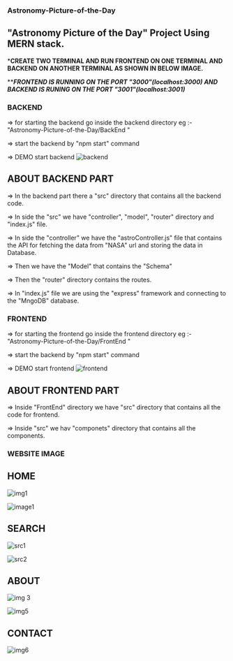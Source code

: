 ### Astronomy-Picture-of-the-Day

## "Astronomy Picture of the Day" Project Using MERN stack.

*******CREATE TWO TERMINAL AND RUN FRONTEND ON ONE TERMINAL AND BACKEND ON ANOTHER TERMINAL AS SHOWN IN BELOW IMAGE.******

*******FRONTEND IS RUNNING ON THE PORT "3000"(localhost:3000) AND BACKEND IS RUNING ON THE PORT "3001"(localhost:3001)*****

### BACKEND

=> for starting the backend go inside the backend directory 
eg :- "Astronomy-Picture-of-the-Day/BackEnd " 

=> start the backend by "npm start" command

=> DEMO start backend
![backend](https://user-images.githubusercontent.com/114048704/216420268-4899c313-7d02-4ec1-a171-6b714166083e.png)

## ABOUT BACKEND PART
=> In the backend part there a "src" directory that contains all the backend code.

=> In side the "src" we have "controller", "model", "router" directory and "index.js" file.

=> In side the "controller" we have the "astroController.js" file that contains the API for fetching the data from "NASA" url and storing the data in Database.

=> Then we have the "Model" that contains the "Schema"

=> Then the "router" directory contains the routes.

=> In "index.js" file we are using the "express" framework and connecting to the "MngoDB" database.


### FRONTEND

=> for starting the frontend go inside the frontend directory 
eg :- "Astronomy-Picture-of-the-Day/FrontEnd " 

=> start the backend by "npm start" command

=> DEMO start frontend
![frontend](https://user-images.githubusercontent.com/114048704/216420342-77156308-3454-4048-95e2-cc1656f7a13f.png)

## ABOUT FRONTEND PART

=> Inside "FrontEnd" directory we have "src" directory that contains all the code for frontend.

=> Inside "src" we hav "componets" directory that contains all the components.



### WEBSITE IMAGE

## HOME

![img1](https://user-images.githubusercontent.com/114048704/216422813-edccfcab-0319-42df-8f95-d944d34ef349.png)

![image1](https://user-images.githubusercontent.com/114048704/216422874-6b631ffe-de14-4dec-9d71-2ce0383ade43.png)


## SEARCH

![src1](https://user-images.githubusercontent.com/114048704/216423572-987c6e4a-b53a-42c1-a5d9-2da80b3083ca.png)

![src2](https://user-images.githubusercontent.com/114048704/216423634-5e812c13-a72a-46f2-a265-1de97926ad8b.png)


## ABOUT

![img 3](https://user-images.githubusercontent.com/114048704/216423931-dff1137f-9ceb-45dc-b57e-7531101ccdba.png)

![img5](https://user-images.githubusercontent.com/114048704/216424019-f2180c24-be4d-429c-a9d1-82fda4fc2ef9.png)

## CONTACT

![img6](https://user-images.githubusercontent.com/114048704/216424154-a048ca73-8b80-4298-81ee-1ac6cdc74c6a.png)







